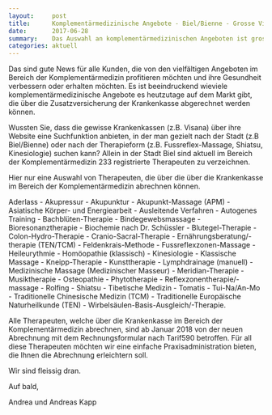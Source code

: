 ```yaml
---
layout:     post
title:      Komplementärmedizinische Angebote - Biel/Bienne - Grosse Vielfalt
date:       2017-06-28
summary:    Das Auswahl an komplementärmedizinischen Angeboten ist gross
categories: aktuell
---
```

Das sind gute News für alle Kunden, die von den vielfältigen Angeboten im Bereich der Komplementärmedizin profitieren möchten und ihre Gesundheit verbessern oder erhalten möchten. 
Es ist beeindruckend wieviele komplementärmedizinische Angebote es heutzutage auf dem Markt gibt, die über die Zusatzversicherung der Krankenkasse abgerechnet werden können. 

Wussten Sie, dass die gewisse Krankenkassen (z.B. Visana) über ihre Website eine Suchfunktion anbieten,
in der man gezielt nach der Stadt (z.B Biel/Bienne) oder nach der Therapieform (z.B. Fussreflex-Massage, Shiatsu, Kinesiologie) suchen kann? 
Allein in der Stadt Biel sind aktuell im Bereich der Komplementärmedizin 233 registrierte Therapeuten zu verzeichnen. 

Hier nur eine Auswahl von Therapeuten, die über die über die Krankenkasse im Bereich der Komplementärmedizin abrechnen können.

Aderlass - Akupressur - Akupunktur - Akupunkt-Massage (APM) -Asiatische Körper- und Energiearbeit -
Ausleitende Verfahren - Autogenes Training - Bachblüten-Therapie - Bindegewebsmassage - Bioresonanztherapie - Biochemie nach Dr. Schüssler - Blutegel-Therapie - Colon-Hydro-Therapie - 
Cranio-Sacral-Therapie - Ernährungsberatung/-therapie (TEN/TCM) - Feldenkrais-Methode - Fussreflexzonen-Massage - Heileurythmie - Homöopathie (klassisch) - Kinesiologie -
Klassische Massage - Kneipp-Therapie - Kunsttherapie - Lymphdrainage (manuell) - Medizinische Massage (Medizinischer Masseur) - Meridian-Therapie - Musiktherapie - Osteopathie - 
Phytotherapie - Reflexzonentherapie/-massage - Rolfing - Shiatsu - Tibetische Medizin - Tomatis - Tui-Na/An-Mo - Traditionelle Chinesische Medizin (TCM) - 
Traditionelle Europäische Naturheilkunde (TEN) - Wirbelsäulen-Basis-Ausgleich/-Therapie.

Alle Therapeuten, welche über die Krankenkasse im Bereich der Komplementärmedizin abrechnen,
sind ab Januar 2018 von der neuen Abrechnung mit dem Rechnungsformular nach Tarif590 betroffen. 
Für all diese Therapeuten möchten wir eine einfache Praxisadministration bieten, die Ihnen die Abrechnung erleichtern soll.


Wir sind fleissig dran.

Auf bald,

Andrea und Andreas Kapp